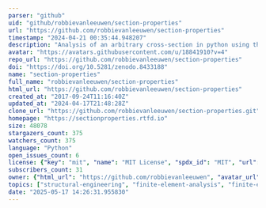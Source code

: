 ```yaml
---
parser: "github"
uid: "github/robbievanleeuwen/section-properties"
url: "https://github.com/robbievanleeuwen/section-properties"
timestamp: "2024-04-21 00:35:44.948207"
description: "Analysis of an arbitrary cross-section in python using the finite element method."
avatar: "https://avatars.githubusercontent.com/u/18841910?v=4"
repo_url: "https://github.com/robbievanleeuwen/section-properties"
doi: "https://doi.org/10.5281/zenodo.8433188"
name: "section-properties"
full_name: "robbievanleeuwen/section-properties"
html_url: "https://github.com/robbievanleeuwen/section-properties"
created_at: "2017-09-24T11:16:40Z"
updated_at: "2024-04-17T21:48:28Z"
clone_url: "https://github.com/robbievanleeuwen/section-properties.git"
homepage: "https://sectionproperties.rtfd.io"
size: 48078
stargazers_count: 375
watchers_count: 375
language: "Python"
open_issues_count: 6
license: {"key": "mit", "name": "MIT License", "spdx_id": "MIT", "url": "https://api.github.com/licenses/mit", "node_id": "MDc6TGljZW5zZTEz"}
subscribers_count: 31
owner: {"html_url": "https://github.com/robbievanleeuwen", "avatar_url": "https://avatars.githubusercontent.com/u/18841910?v=4", "login": "robbievanleeuwen", "type": "User"}
topics: ["structural-engineering", "finite-element-analysis", "finite-element-method", "computational-mechanics", "python", "cross-section", "stress-analysis"]
date: "2025-05-17 14:26:31.955830"
---
```

